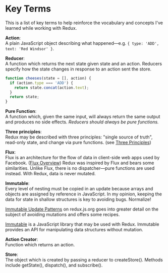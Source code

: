 # Key Terms
This is a list of key terms to help reinforce the vocabulary and concepts I've learned while working
with Redux.

**Action**:  
A plain JavaScript object describing what happened&mdash;e.g. `{ type: 'ADD', text: 'Red Windsor' }`.

**Reducer**:  
A function which returns the next state given state and an action. Reducers specify how the state
changes in response to an action sent the store.

```javascript
function cheeses(state = [], action) {
  if (action.type === 'ADD') {
    return state.concat(action.text);
  }
  return state;
}
```

**Pure Function**:  
A function which, given the same input, will always return the same output and produces no
side effects. *Reducers should always be pure functions.*

**Three principles**:  
Redux may be described with three principles: "single source of truth", read-only state, and change
via pure functions. (see [Three Principles][redux-3])

**Flux**:  
Flux is an architecture for the flow of data in client-side web apps used by Facebook.
([Flux Overview][flux]) Redux was inspired by Flux and bears some similarities. Unlike Flux, there
is no dispatcher&mdash;pure functions are used instead. With Redux, data is never mutated.

**Immutable**:  
Every level of nesting must be copied in an update because arrays and objects are assigned by
reference in JavaScript. In my opinion, keeping the data for state in shallow structures is key to
avoiding bugs. Normalize!

[Immutable Update Patterns][redux-update-patterns] on redux.js.org goes into greater detail on the
subject of avoiding mutations and offers some recipes.

[Immutable][immutable] is a JavaScript library that may be used with Redux. Immutable provides an API for
manipulating data structures without mutation.

**Action Creator**:  
Function which returns an action.

**Store**:  
The object which is created by passing a reducer to createStore(). Methods include getState(),
dispatch(), and subscribe().

[redux-3]: https://redux.js.org/introduction/threeprinciples
[redux-update-patterns]: https://redux.js.org/recipes/structuringreducers/immutableupdatepatterns
[flux]: https://facebook.github.io/flux/docs/in-depth-overview.html#content
[immutable]: https://facebook.github.io/immutable-js/

